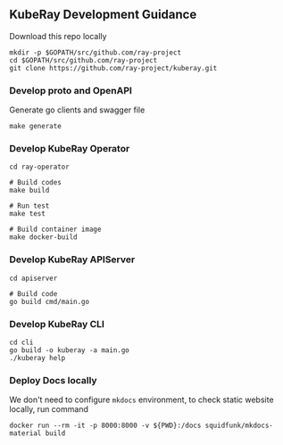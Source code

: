 ## KubeRay Development Guidance

Download this repo locally

```
mkdir -p $GOPATH/src/github.com/ray-project
cd $GOPATH/src/github.com/ray-project
git clone https://github.com/ray-project/kuberay.git
```

### Develop proto and OpenAPI

Generate go clients and swagger file

```
make generate
```

### Develop KubeRay Operator

```
cd ray-operator

# Build codes
make build

# Run test
make test

# Build container image
make docker-build
```

### Develop KubeRay APIServer

```
cd apiserver

# Build code
go build cmd/main.go
```

### Develop KubeRay CLI

```
cd cli
go build -o kuberay -a main.go
./kuberay help
```

### Deploy Docs locally

We don't need to configure `mkdocs` environment, to check static website locally, run command

```
docker run --rm -it -p 8000:8000 -v ${PWD}:/docs squidfunk/mkdocs-material build
```
